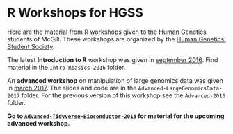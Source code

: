 # R Workshops for HGSS

Here are the material from R workshops given to the Human Genetics students of McGill. These workshops are organized by the [Human Genetics' Student Society](https://hgssmcgill.wordpress.com/).

The latest **Introduction to R** workshop was given in [september 2016](https://hgssmcgill.wordpress.com/workshops-seminars/r-workshops-2016-17/). Find material in the `Intro-Rbasics-2016` folder.

An **advanced workshop** on manipulation of large genomics data was given in [march 2017](https://hgssmcgill.wordpress.com/workshops-seminars/advanced-r-workshop/). The slides and code are in the `Advanced-LargeGenomicsData-2017` folder. For the previous version of this workshop see the `Advanced-2015` folder.

**Go to [`Advanced-Tidyverse-Bioconductor-2018`](https://github.com/jmonlong/HGSS_Rworkshops/tree/master/Advanced-Tidyverse-Bioconductor-2018) for material for the upcoming advanced workshop.**
